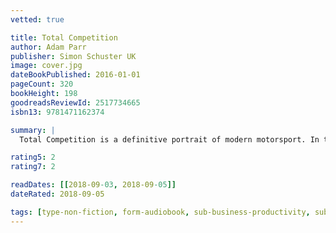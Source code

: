 ```yaml
---
vetted: true

title: Total Competition
author: Adam Parr
publisher: Simon Schuster UK
image: cover.jpg
dateBookPublished: 2016-01-01
pageCount: 320
bookHeight: 198
goodreadsReviewId: 2517734665
isbn13: 9781471162374

summary: |
  Total Competition is a definitive portrait of modern motorsport. In the book, Ross Brawn and Adam Parr explore the unique pressures of Formula One, their battles with Bernie Ecclestone, and the cut-throat world they inhabited, where coming second is never good enough. This book will appeal not only to the millions of Formula One fans who want to understand how Brawn operates, it will also provide many lessons in how to achieve your own business goals.

rating5: 2
rating7: 2

readDates: [[2018-09-03, 2018-09-05]]
dateRated: 2018-09-05

tags: [type-non-fiction, form-audiobook, sub-business-productivity, sub-sport]
---
```

